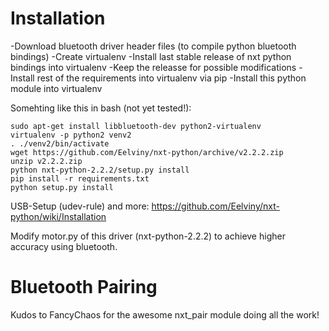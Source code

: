 # Installation

-Download bluetooth driver header files (to compile python bluetooth bindings)
-Create virtualenv
-Install last stable release of nxt python bindings into virtualenv
-Keep the releasse for possible modifications
-Install rest of the requirements into virtualenv via pip
-Install this python module into virtualenv

Somehting like this in bash (not yet tested!):
```
sudo apt-get install libbluetooth-dev python2-virtualenv
virtualenv -p python2 venv2
. ./venv2/bin/activate
wget https://github.com/Eelviny/nxt-python/archive/v2.2.2.zip
unzip v2.2.2.zip
python nxt-python-2.2.2/setup.py install
pip install -r requirements.txt
python setup.py install
```

USB-Setup (udev-rule) and more:
https://github.com/Eelviny/nxt-python/wiki/Installation

Modify motor.py of this driver (nxt-python-2.2.2) to achieve higher accuracy
using bluetooth.

# Bluetooth Pairing

Kudos to FancyChaos for the awesome nxt_pair module doing all the work!
